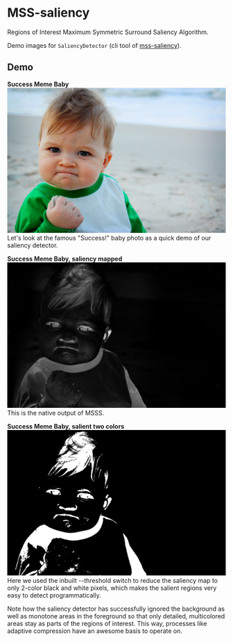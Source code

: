 # MSS-saliency

Regions of Interest Maximum Symmetric Surround Saliency Algorithm.

Demo images for `SaliencyDetector` (cli tool of [mss-saliency](https://github.com/ImageProcessing-ElectronicPublications/mss-saliency)).

## Demo

**Success Meme Baby**
![Success Meme Baby](image/success-meme-baby.jpg)
Let's look at the famous "Success!" baby photo as a quick demo of our saliency detector.

**Success Meme Baby, saliency mapped**
![Success Meme Baby Saliency Mapped](image/success-meme-baby-salient.jpg)
This is the native output of MSSS.

**Success Meme Baby, salient two colors**
![Success Meme Baby Saliency Mapped 2 Colors](image/success-meme-baby-salient-2color.jpg)
Here we used the inbuilt --threshold switch to reduce the saliency map to only 2-color black and white pixels, which makes the salient regions very easy to detect programmatically.

Note how the saliency detector has successfully ignored the background as well as monotone areas in the foreground so that only detailed, multicolored areas stay as parts of the regions of interest. This way, processes like adaptive compression have an awesome basis to operate on.
